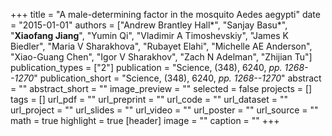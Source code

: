 +++
title = "A male-determining factor in the mosquito Aedes aegypti"
date = "2015-01-01"
authors = ["Andrew Brantley Hall&ast;", "Sanjay Basu&ast;", "**Xiaofang Jiang**", "Yumin Qi", "Vladimir A Timoshevskiy", "James K Biedler", "Maria V Sharakhova", "Rubayet Elahi", "Michelle AE Anderson", "Xiao-Guang Chen", "Igor V Sharakhov", "Zach N Adelman", "Zhijian Tu"]
publication_types = ["2"]
publication = "Science, (348), 6240, _pp. 1268--1270_"
publication_short = "Science, (348), 6240, _pp. 1268--1270_"
abstract = ""
abstract_short = ""
image_preview = ""
selected = false
projects = []
tags = []
url_pdf = ""
url_preprint = ""
url_code = ""
url_dataset = ""
url_project = ""
url_slides = ""
url_video = ""
url_poster = ""
url_source = ""
math = true
highlight = true
[header]
image = ""
caption = ""
+++

